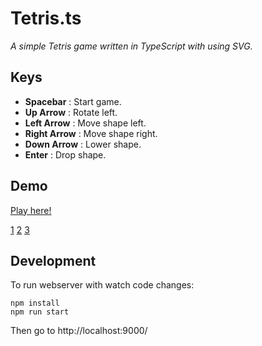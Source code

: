 # Tetris.ts

*A simple Tetris game written in TypeScript with using SVG.*

## Keys
* **Spacebar** : Start game.
* **Up Arrow** : Rotate left.
* **Left Arrow** : Move shape left.
* **Right Arrow** : Move shape right.
* **Down Arrow** : Lower shape.
* **Enter** : Drop shape.

## Demo
[Play here!](https://ymaril.github.io/Tetris.ts/)


[1](https://github.com/Ymaril/Tetris.ts/blob/master/screenshots/1.png?raw=true)
[2](https://github.com/Ymaril/Tetris.ts/blob/master/screenshots/2.png?raw=true)
[3](https://github.com/Ymaril/Tetris.ts/blob/master/screenshots/3.png?raw=true)

## Development

To run webserver with watch code changes:
```
npm install
npm run start
```

Then go to http://localhost:9000/